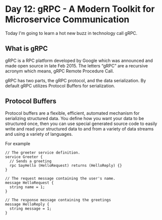 # Day 12: gRPC - A Modern Toolkit for Microservice Communication

Today I'm going to learn a hot new buzz in technology call gRPC.

## What is gRPC

gRPC is a RPC platform developed by Google which was announced and made open source  in late Feb 2015.  The letters “gRPC” are a recursive acronym which means, gRPC Remote Procedure Call.

gRPC has two parts, the gRPC protocol, and the data serialization. By default gRPC utilizes Protocol Buffers for serialization.

## Protocol Buffers

Protocol buffers are a flexible, efficient, automated mechanism for serializing structured data. You define how you want your data to be structured once, then you can use special generated source code to easily write and read your structured data to and from a variety of data streams and using a variety of languages.

For example

```
// The greeter service definition.
service Greeter {
  // Sends a greeting
  rpc SayHello (HelloRequest) returns (HelloReply) {}
}

// The request message containing the user's name.
message HelloRequest {
  string name = 1;
}

// The response message containing the greetings
message HelloReply {
  string message = 1;
}
``` 